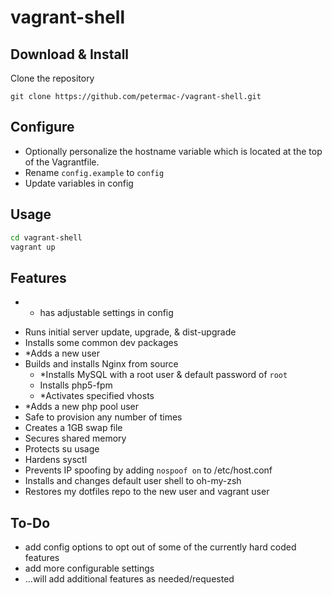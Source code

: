 vagrant-shell
=============

Download & Install
------------------

Clone the repository
```
git clone https://github.com/petermac-/vagrant-shell.git
```

Configure
---------

- Optionally personalize the hostname variable which is located at the top of the Vagrantfile.
- Rename `config.example` to `config`
- Update variables in config

Usage
-----

```sh
cd vagrant-shell
vagrant up
```

Features
--------

* - has adjustable settings in config
- Runs initial server update, upgrade, & dist-upgrade
- Installs some common dev packages
- *Adds a new user
- Builds and installs Nginx from source
  - *Installs MySQL with a root user & default password of `root`
  - Installs php5-fpm
  - *Activates specified vhosts
- *Adds a new php pool user
- Safe to provision any number of times
- Creates a 1GB swap file
- Secures shared memory
- Protects su usage
- Hardens sysctl
- Prevents IP spoofing by adding `nospoof on` to /etc/host.conf
- Installs and changes default user shell to oh-my-zsh
- Restores my dotfiles repo to the new user and vagrant user

To-Do
-----
- add config options to opt out of some of the currently hard coded features
- add more configurable settings
- ...will add additional features as needed/requested
